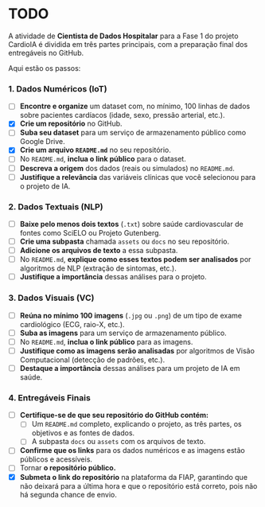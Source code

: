 # TODO

A atividade de **Cientista de Dados Hospitalar** para a Fase 1 do projeto CardioIA é dividida em três partes principais, com a preparação final dos entregáveis no GitHub.

Aqui estão os passos:

### 1. Dados Numéricos (IoT)

- [ ] **Encontre e organize** um dataset com, no mínimo, 100 linhas de dados sobre pacientes cardíacos (idade, sexo, pressão arterial, etc.).
- [x] **Crie um repositório** no GitHub.
- [ ] **Suba seu dataset** para um serviço de armazenamento público como Google Drive.
- [x] **Crie um arquivo `README.md`** no seu repositório.
- [ ] No `README.md`, **inclua o link público** para o dataset.
- [ ] **Descreva a origem** dos dados (reais ou simulados) no `README.md`.
- [ ] **Justifique a relevância** das variáveis clínicas que você selecionou para o projeto de IA.

### 2. Dados Textuais (NLP)

- [ ] **Baixe pelo menos dois textos** (`.txt`) sobre saúde cardiovascular de fontes como SciELO ou Projeto Gutenberg.
- [ ] **Crie uma subpasta** chamada `assets` ou `docs` no seu repositório.
- [ ] **Adicione os arquivos de texto** a essa subpasta.
- [ ] No `README.md`, **explique como esses textos podem ser analisados** por algoritmos de NLP (extração de sintomas, etc.).
- [ ] **Justifique a importância** dessas análises para o projeto.

### 3. Dados Visuais (VC)

- [ ] **Reúna no mínimo 100 imagens** (`.jpg` ou `.png`) de um tipo de exame cardiológico (ECG, raio-X, etc.).
- [ ] **Suba as imagens** para um serviço de armazenamento público.
- [ ] No `README.md`, **inclua o link público** para as imagens.
- [ ] **Justifique como as imagens serão analisadas** por algoritmos de Visão Computacional (detecção de padrões, etc.).
- [ ] **Destaque a importância** dessas análises para um projeto de IA em saúde.

### 4. Entregáveis Finais

- [ ] **Certifique-se de que seu repositório do GitHub contém:**
    - [ ] Um `README.md` completo, explicando o projeto, as três partes, os objetivos e as fontes de dados.
    - [ ] A subpasta `docs` ou `assets` com os arquivos de texto.
- [ ] **Confirme que os links** para os dados numéricos e as imagens estão públicos e acessíveis.
- [ ] Tornar **o repositório público.**
- [x] **Submeta o link do repositório** na plataforma da FIAP, garantindo que não deixará para a última hora e que o repositório está correto, pois não há segunda chance de envio.
